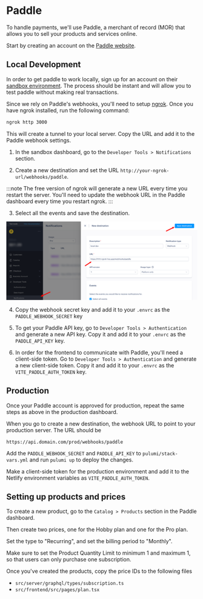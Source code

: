 # Paddle

To handle payments, we'll use Paddle, a merchant of record (MOR) that allows you to sell your products and services online.

Start by creating an account on the [Paddle website](https://paddle.com/).

## Local Development

In order to get paddle to work locally, sign up for an account on their [sandbox environment](https://sandbox-login.paddle.com/). The process should be instant and will allow you to test paddle without making real transactions.

Since we rely on Paddle's webhooks, you'll need to setup [ngrok](https://ngrok.com/). Once you have ngrok installed, run the following command:

```bash
ngrok http 3000
```

This will create a tunnel to your local server. Copy the URL and add it to the Paddle webhook settings.

1. In the sandbox dashboard, go to the `Developer Tools > Notifications` section.

2. Create a new destination and set the URL `http://your-ngrok-url/webhooks/paddle`.

:::note
The free version of ngrok will generate a new URL every time you restart the server. You'll need to update the webhook URL in the Paddle dashboard every time you restart ngrok.
:::

3. Select all the events and save the destination.

![Paddle Webhook](./paddle-notifications.png)

4. Copy the webhook secret key and add it to your `.envrc` as the `PADDLE_WEBHOOK_SECRET` key

5. To get your Paddle API key, go to `Developer Tools > Authentication` and generate a new API key. Copy it and add it to your `.envrc` as the `PADDLE_API_KEY` key.

6. In order for the frontend to communicate with Paddle, you'll need a client-side token. Go to `Developer Tools > Authentication` and generate a new client-side token. Copy it and add it to your `.envrc` as the `VITE_PADDLE_AUTH_TOKEN` key.

## Production

Once your Paddle account is approved for production, repeat the same steps as above in the production dashboard.

When you go to create a new destination, the webhook URL to point to your production server. The URL should be

```
https://api.domain.com/prod/webhooks/paddle
```

Add the `PADDLE_WEBHOOK_SECRET` and `PADDLE_API_KEY` to `pulumi/stack-vars.yml` and run `pulumi up` to deploy the changes.

Make a client-side token for the production environment and add it to the Netlify environment variables as `VITE_PADDLE_AUTH_TOKEN`.

## Setting up products and prices

To create a new product, go to the `Catalog > Products` section in the Paddle dashboard.

Then create two prices, one for the Hobby plan and one for the Pro plan.

Set the type to "Recurring", and set the billing period to "Monthly".

Make sure to set the Product Quantity Limit to minimum 1 and maximum 1, so that users can only purchase one subscription.

Once you've created the products, copy the price IDs to the following files

- `src/server/graphql/types/subscription.ts`
- `src/frontend/src/pages/plan.tsx`
